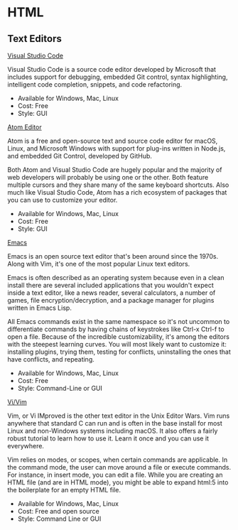 # HTML

## Text Editors

[Visual Studio Code](https://code.visualstudio.com/)

Visual Studio Code is a source code editor developed by Microsoft that includes support for debugging, embedded Git control, syntax highlighting, intelligent code completion, snippets, and code refactoring.

  * Available for Windows, Mac, Linux
  * Cost: Free
  * Style: GUI


[Atom Editor](https://atom.io/)

Atom is a free and open-source text and source code editor for macOS, Linux, and Microsoft Windows with support for plug-ins written in Node.js, and embedded Git Control, developed by GitHub.

Both Atom and Visual Studio Code are hugely popular and the majority of web developers will probably be using one or the other. Both feature multiple cursors and they share many of the same keyboard shortcuts. Also much like Visual Studio Code, Atom has a rich ecosystem of packages that you can use to customize your editor.

* Available for Windows, Mac, Linux
* Cost: Free
* Style: GUI


[Emacs](https://www.gnu.org/software/emacs/)

Emacs is an open source text editor that's been around since the 1970s. Along with Vim, it's one of the most popular Linux text editors.

Emacs is often described as an operating system because even in a clean install there are several included applications that you wouldn't expect inside a text editor, like a news reader, several calculators, a number of games, file encryption/decryption, and a package manager for plugins written in Emacs Lisp.

All Emacs commands exist in the same namespace so it's not uncommon to differentiate commands by having chains of keystrokes like Ctrl-x Ctrl-f to open a file. Because of the incredible customizability, it's among the editors with the steepest learning curves. You will most likely want to customize it: installing plugins, trying them, testing for conflicts, uninstalling the ones that have conflicts, and repeating.

* Available for Windows, Mac, Linux
* Cost: Free
* Style: Command-Line or GUI


[Vi/Vim](https://www.vim.org/)

Vim, or Vi IMproved is the other text editor in the Unix Editor Wars. Vim runs anywhere that standard C can run and is often in the base install for most Linux and non-Windows systems including macOS. It also offers a fairly robust tutorial to learn how to use it. Learn it once and you can use it everywhere.

Vim relies on modes, or scopes, when certain commands are applicable. In the command mode, the user can move around a file or execute commands. For instance, in insert mode, you can edit a file. While you are creating an HTML file (and are in HTML mode), you might be able to expand html:5 into the boilerplate for an empty HTML file.

* Available for Windows, Mac, Linux
* Cost: Free and open source
* Style: Command Line or GUI
